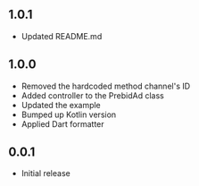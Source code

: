 ## 1.0.1

* Updated README.md

## 1.0.0

* Removed the hardcoded method channel's ID
* Added controller to the PrebidAd class
* Updated the example
* Bumped up Kotlin version
* Applied Dart formatter

## 0.0.1

* Initial release
